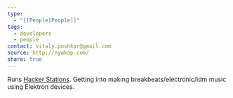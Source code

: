 ```yaml
---
type:
  - "[[People|People]]"
tags:
  - developers
  - people
contact: vitaly.pushkar@gmail.com
source: http://nywkap.com/
share: true
---
```


Runs [Hacker Stations](https://hackerstations.com/). Getting into making breakbeats/electronic/idm music using Elektron devices.

